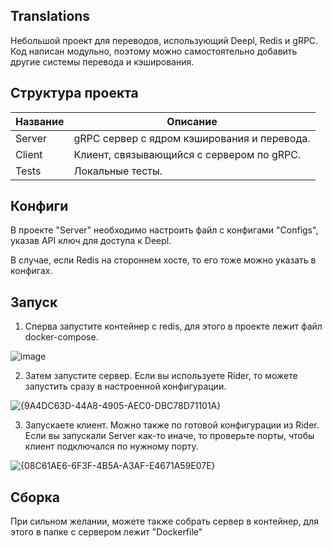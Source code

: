 ## Translations
Небольшой проект для переводов, использующий Deepl, Redis и gRPC.
Код написан модульно, поэтому можно самостоятельно добавить другие системы перевода и кэширования.

## Структура проекта

| Название | Описание                                    |
|----------|---------------------------------------------|
| Server   | gRPC сервер с ядром кэширования и перевода. |
| Client   | Клиент, связывающийся с сервером по gRPC.   |
| Tests    | Локальные тесты.                            |


## Конфиги

В проекте "Server" необходимо настроить файл с конфигами "Configs", указав API ключ для доступа к Deepl.

В случае, если Redis на стороннем хосте, то его тоже можно указать в конфигах.

## Запуск
1. Сперва запустите контейнер с redis, для этого в проекте лежит файл docker-compose.

![image](https://github.com/user-attachments/assets/aeb6c906-7195-416e-b11b-47acaa6a9dce)

2. Затем запустите сервер. Если вы используете Rider, то можете запустить сразу в настроенной конфигурации.

![{9A4DC63D-44A8-4905-AEC0-DBC78D71101A}](https://github.com/user-attachments/assets/2634424d-80ff-4ecb-a73b-abe193fea642)

3. Запускаете клиент. Можно также по готовой конфигурации из Rider. Если вы запускали Server как-то иначе, то проверьте порты, чтобы клиент подключался по нужному порту.

![{08C61AE6-6F3F-4B5A-A3AF-E4671A59E07E}](https://github.com/user-attachments/assets/d57477d3-3107-4b8a-b96c-ff2832368c8f)


## Сборка
При сильном желании, можете также собрать сервер в контейнер, для этого в папке с сервером лежит "Dockerfile"
